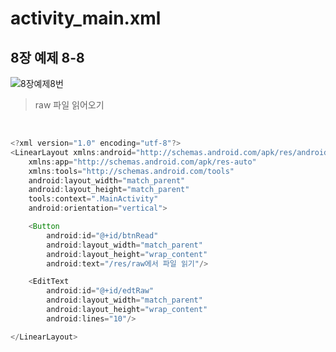 # **activity_main.xml**
## 8장 예제 8-8

![8장예제8번](https://user-images.githubusercontent.com/79977182/141416856-7724e86e-bf78-47f6-b528-ecc171390277.png)

>raw 파일 읽어오기

</br>

```java
<?xml version="1.0" encoding="utf-8"?>
<LinearLayout xmlns:android="http://schemas.android.com/apk/res/android"
    xmlns:app="http://schemas.android.com/apk/res-auto"
    xmlns:tools="http://schemas.android.com/tools"
    android:layout_width="match_parent"
    android:layout_height="match_parent"
    tools:context=".MainActivity"
    android:orientation="vertical">

    <Button
        android:id="@+id/btnRead"
        android:layout_width="match_parent"
        android:layout_height="wrap_content"
        android:text="/res/raw에서 파일 읽기"/>

    <EditText
        android:id="@+id/edtRaw"
        android:layout_width="match_parent"
        android:layout_height="wrap_content"
        android:lines="10"/>

</LinearLayout>
```